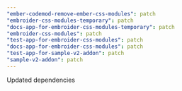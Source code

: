 ```yaml
---
"ember-codemod-remove-ember-css-modules": patch
"embroider-css-modules-temporary": patch
"docs-app-for-embroider-css-modules-temporary": patch
"embroider-css-modules": patch
"test-app-for-embroider-css-modules": patch
"docs-app-for-embroider-css-modules": patch
"test-app-for-sample-v2-addon": patch
"sample-v2-addon": patch
---
```


Updated dependencies
